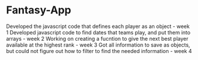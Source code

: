 # Fantasy-App
Developed the javascript code that defines each player as an object - week 1
Developed javascript code to find dates that teams play, and put them into arrays - week 2
Working on creating a fucntion to give the next best player available at the highest rank - week 3
Got all information to save as objects, but could not figure out how to filter to find the needed information - week 4
